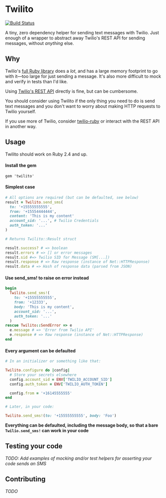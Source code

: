 # Twilito

[![Build Status](https://travis-ci.org/alexford/twilito.svg?branch=master)](https://travis-ci.org/alexford/twilito)

A tiny, zero dependency helper for sending text messages with Twilio. Just enough of a wrapper to abstract away Twilio's REST API for sending messages, without *anything* else.

## Why

Twilio's [full Ruby library](https://github.com/twilio/twilio-ruby) does a *lot*, and has a large memory footprint to go with it—too large for just sending a message. It's also more difficult to mock and verify in tests than I'd like.

Using [Twilio's REST API](https://www.twilio.com/docs/usage/api) directly is fine, but can be cumbersome.

You should consider using Twilito if the only thing you need to do is send text messages and you don't want to worry about making HTTP requests to Twilio yourself.

If you use more of Twilio, consider [twilio-ruby](https://github.com/twilio/twilio-ruby) or interact with the REST API in another way.

## Usage

Twilito should work on Ruby 2.4 and up.

#### Install the gem

```
gem 'twilito'
```

#### Simplest case

```ruby
# All options are required (but can be defaulted, see below)
result = Twilito.send_sms(
  to: '+15555555555',
  from: '+15554444444',
  content: 'This is my content'
  account_sid: '...', # Twilio Credentials
  auth_token: '...'
)

# Returns Twilito::Result struct

result.success? # => boolean
result.errors # => [] or error messages
result.sid #=> Twilio SID for Message (SM[...])
result.response # => Raw response (instance of Net::HTTPResponse)
result.data # => Hash of response data (parsed from JSON)
```

#### Use send_sms! to raise on error instead

```ruby
begin
  Twilito.send_sms!(
    to: '+15555555555',
    from: '+12333',
    body: 'This is my content',
    account_sid: '...',
    auth_token: '...'
  )
rescue Twilito::SendError => e
  e.message # => 'Error from Twilio API'
  e.response # => Raw response (instance of Net::HTTPResponse)
end
```

#### Every argument can be defaulted

```ruby
# In an initializer or something like that:

Twilito.configure do |config|
  # Store your secrets elsewhere
  config.account_sid = ENV['TWILIO_ACCOUNT_SID']
  config.auth_token = ENV['TWILIO_AUTH_TOKEN']

  config.from = '+16145555555'
end
```

```ruby
# Later, in your code:

Twilito.send_sms!(to: '+15555555555', body: 'Foo')
```

**Everything can be defaulted, including the message body, so that a bare `Twilio.send_sms!` can work in your code**

## Testing your code

_TODO: Add examples of mocking and/or test helpers for asserting your code sends an SMS_

## Contributing

_TODO_
